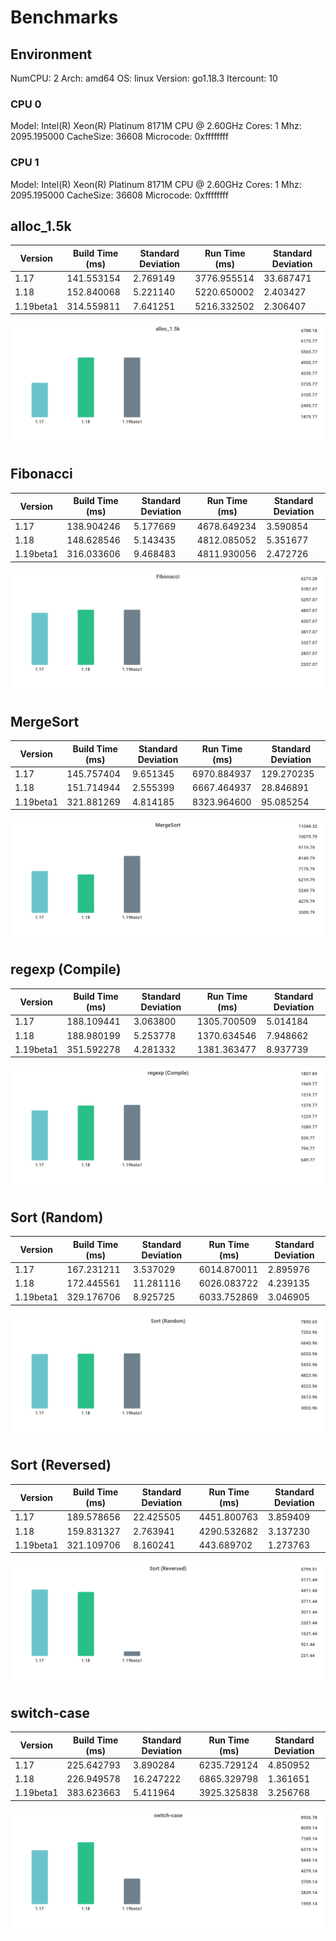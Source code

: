 # Benchmarks

## Environment

NumCPU: 2
Arch: amd64
OS: linux
Version: go1.18.3
Itercount: 10
### CPU 0

Model: Intel(R) Xeon(R) Platinum 8171M CPU @ 2.60GHz
Cores: 1
Mhz: 2095.195000
CacheSize: 36608
Microcode: 0xffffffff

### CPU 1

Model: Intel(R) Xeon(R) Platinum 8171M CPU @ 2.60GHz
Cores: 1
Mhz: 2095.195000
CacheSize: 36608
Microcode: 0xffffffff

## alloc_1.5k

| Version | Build Time (ms) | Standard Deviation | Run Time (ms) | Standard Deviation |
| ------ | ------ | ------ | ------ | ------ |
| 1.17 | 141.553154 | 2.769149 | 3776.955514 | 33.687471 |
| 1.18 | 152.840068 | 5.221140 | 5220.650002 | 2.403427 |
| 1.19beta1 | 314.559811 | 7.641251 | 5216.332502 | 2.306407 |

![alloc_1.5k](./78691b2f49e91d20e4fc03ba30be4e2828c5acd9ddd58fbf8d3e5b21bed97b8d.png)

## Fibonacci

| Version | Build Time (ms) | Standard Deviation | Run Time (ms) | Standard Deviation |
| ------ | ------ | ------ | ------ | ------ |
| 1.17 | 138.904246 | 5.177669 | 4678.649234 | 3.590854 |
| 1.18 | 148.628546 | 5.143435 | 4812.085052 | 5.351677 |
| 1.19beta1 | 316.033606 | 9.468483 | 4811.930056 | 2.472726 |

![Fibonacci](./016be0f0bc3aacaadb309d0adc2b1024980e3775065236c79ab0d186380b4f83.png)

## MergeSort

| Version | Build Time (ms) | Standard Deviation | Run Time (ms) | Standard Deviation |
| ------ | ------ | ------ | ------ | ------ |
| 1.17 | 145.757404 | 9.651345 | 6970.884937 | 129.270235 |
| 1.18 | 151.714944 | 2.555399 | 6667.464937 | 28.846891 |
| 1.19beta1 | 321.881269 | 4.814185 | 8323.964600 | 95.085254 |

![MergeSort](./619024e898d5dcaadcf23d3b2f3a22d86c871a7b76284aafd1eb289200c2e49a.png)

## regexp (Compile)

| Version | Build Time (ms) | Standard Deviation | Run Time (ms) | Standard Deviation |
| ------ | ------ | ------ | ------ | ------ |
| 1.17 | 188.109441 | 3.063800 | 1305.700509 | 5.014184 |
| 1.18 | 188.980199 | 5.253778 | 1370.634546 | 7.948662 |
| 1.19beta1 | 351.592278 | 4.281332 | 1381.363477 | 8.937739 |

![regexp (Compile)](./ff7ab1cc39d9f8604be0c37e0bdeb4c7cf02cf9cc420d7410e411ce3835d9a42.png)

## Sort (Random)

| Version | Build Time (ms) | Standard Deviation | Run Time (ms) | Standard Deviation |
| ------ | ------ | ------ | ------ | ------ |
| 1.17 | 167.231211 | 3.537029 | 6014.870011 | 2.895976 |
| 1.18 | 172.445561 | 11.281116 | 6026.083722 | 4.239135 |
| 1.19beta1 | 329.176706 | 8.925725 | 6033.752869 | 3.046905 |

![Sort (Random)](./3c1d173f078fb01a5525f5ae6f8bce14fbf8318a5b39da592c1847510b1fa8f1.png)

## Sort (Reversed)

| Version | Build Time (ms) | Standard Deviation | Run Time (ms) | Standard Deviation |
| ------ | ------ | ------ | ------ | ------ |
| 1.17 | 189.578656 | 22.425505 | 4451.800763 | 3.859409 |
| 1.18 | 159.831327 | 2.763941 | 4290.532682 | 3.137230 |
| 1.19beta1 | 321.109706 | 8.160241 | 443.689702 | 1.273763 |

![Sort (Reversed)](./a0f4a74015cf54e2efe82a24aa116a48b4f983e1fc0126e0d3e84f2560003ee7.png)

## switch-case

| Version | Build Time (ms) | Standard Deviation | Run Time (ms) | Standard Deviation |
| ------ | ------ | ------ | ------ | ------ |
| 1.17 | 225.642793 | 3.890284 | 6235.729124 | 4.850952 |
| 1.18 | 226.949578 | 16.247222 | 6865.329798 | 1.361651 |
| 1.19beta1 | 383.623663 | 5.411964 | 3925.325838 | 3.256768 |

![switch-case](./1af1469d75e77ed39c58041d45b37b329137876f59fb4c03529ebb65c78b40aa.png)

